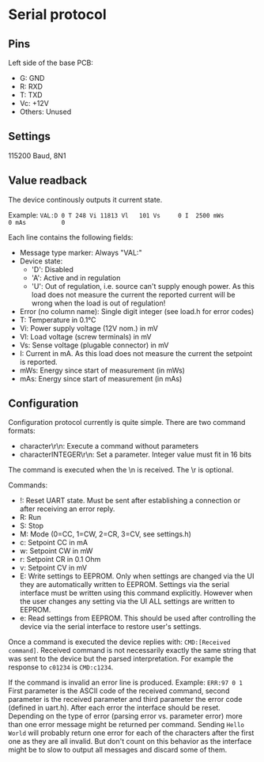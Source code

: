 # Serial protocol

## Pins
Left side of the base PCB:
* G: GND
* R: RXD
* T: TXD
* Vc: +12V
* Others: Unused

## Settings
115200 Baud, 8N1

## Value readback
The device continously outputs it current state. 

Example: `VAL:D 0 T 248 Vi 11813 Vl   101 Vs     0 I  2500 mWs          0 mAs          0`

Each line contains the following fields:
* Message type marker: Always "VAL:"
* Device state: 
    * 'D': Disabled
    * 'A': Active and in regulation
    * 'U': Out of regulation, i.e. source can't supply enough power. As this load does not measure the current the reported current will be wrong when the load is out of regulation!
* Error (no column name): Single digit integer (see load.h for error codes)
* T: Temperature in 0.1°C
* Vi: Power supply voltage (12V nom.) in mV
* Vl: Load voltage (screw terminals) in mV
* Vs: Sense voltage (plugable connector) in mV
* I: Current in mA. As this load does not measure the current the setpoint is reported.
* mWs: Energy since start of measurement (in mWs)
* mAs: Energy since start of measurement (in mAs)

## Configuration
Configuration protocol currently is quite simple. There are two command formats:
* character\r\n: Execute a command without parameters
* characterINTEGER\r\n: Set a parameter. Integer value must fit in 16 bits

The command is executed when the \n is received. The \r is optional.

Commands: 
* !: Reset UART state. Must be sent after establishing a connection or after receiving an error reply.
* R: Run
* S: Stop
* M: Mode (0=CC, 1=CW, 2=CR, 3=CV, see settings.h)
* c: Setpoint CC in mA
* w: Setpoint CW in mW
* r: Setpoint CR in 0.1 Ohm
* v: Setpoint CV in mV
* E: Write settings to EEPROM. Only when settings are changed via the UI they are automatically written to EEPROM. Settings via the serial interface must be written using this command explicitly. However when the user changes any setting via the UI ALL settings are written to EEPROM.
* e: Read settings from EEPROM. This should be used after controlling the device via the serial interface to restore user's settings.

Once a command is executed the device replies with: `CMD:[Received command]`. Received command is not necessarily exactly the same string that was sent to the device but the parsed interpretation. For example the response to `c01234` is `CMD:c1234`.

If the command is invalid an error line is produced. Example: `ERR:97 0 1` First parameter is the ASCII code of the received command, second parameter is the received parameter and third parameter the error code (defined in uart.h). After each error the interface should be reset. Depending on the type of error (parsing error vs. parameter error) more than one error message might be returned per command. Sending `Hello World` will probably return one error for each of the characters after the first one as they are all invalid. But don't count on this behavior as the interface might be to slow to output all messages and discard some of them.
